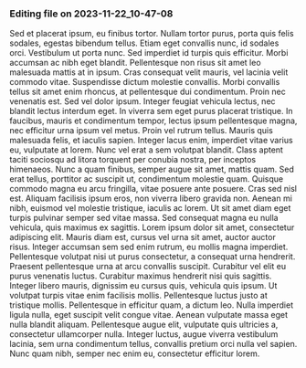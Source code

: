 

### Editing file on 2023-11-22_10-47-08

Sed et placerat ipsum, eu finibus tortor. Nullam tortor purus, porta quis felis sodales, egestas bibendum tellus. Etiam eget convallis nunc, id sodales orci. Vestibulum ut porta nunc. Sed imperdiet id turpis quis efficitur. Morbi accumsan ac nibh eget blandit. Pellentesque non risus sit amet leo malesuada mattis at in ipsum. Cras consequat velit mauris, vel lacinia velit commodo vitae. Suspendisse dictum molestie convallis. Morbi convallis tellus sit amet enim rhoncus, at pellentesque dui condimentum. Proin nec venenatis est. Sed vel dolor ipsum.
Integer feugiat vehicula lectus, nec blandit lectus interdum eget. In viverra sem eget purus placerat tristique. In faucibus, mauris et condimentum tempor, lectus ipsum pellentesque magna, nec efficitur urna ipsum vel metus. Proin vel rutrum tellus. Mauris quis malesuada felis, et iaculis sapien. Integer lacus enim, imperdiet vitae varius eu, vulputate at lorem. Nunc vel erat a sem volutpat blandit.
Class aptent taciti sociosqu ad litora torquent per conubia nostra, per inceptos himenaeos. Nunc a quam finibus, semper augue sit amet, mattis quam. Sed erat tellus, porttitor ac suscipit ut, condimentum molestie quam. Quisque commodo magna eu arcu fringilla, vitae posuere ante posuere. Cras sed nisl est. Aliquam facilisis ipsum eros, non viverra libero gravida non. Aenean mi nibh, euismod vel molestie tristique, iaculis ac lorem. Ut sit amet diam eget turpis pulvinar semper sed vitae massa. Sed consequat magna eu nulla vehicula, quis maximus ex sagittis. Lorem ipsum dolor sit amet, consectetur adipiscing elit. Mauris diam est, cursus vel urna sit amet, auctor auctor risus. Integer accumsan sem sed enim rutrum, eu mollis magna imperdiet.
Pellentesque volutpat nisi ut purus consectetur, a consequat urna hendrerit. Praesent pellentesque urna at arcu convallis suscipit. Curabitur vel elit eu purus venenatis luctus. Curabitur maximus hendrerit nisi quis sagittis. Integer libero mauris, dignissim eu cursus quis, vehicula quis ipsum. Ut volutpat turpis vitae enim facilisis mollis. Pellentesque luctus justo at tristique mollis. Pellentesque in efficitur quam, a dictum leo. Nulla imperdiet ligula nulla, eget suscipit velit congue vitae. Aenean vulputate massa eget nulla blandit aliquam. Pellentesque augue elit, vulputate quis ultricies a, consectetur ullamcorper nulla. Integer luctus, augue viverra vestibulum lacinia, sem urna condimentum tellus, convallis pretium orci nulla vel sapien. Nunc quam nibh, semper nec enim eu, consectetur efficitur lorem.


